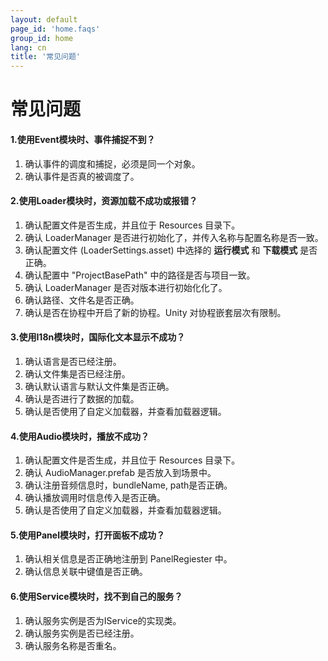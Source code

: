 ```yaml
---
layout: default
page_id: 'home.faqs'
group_id: home
lang: cn
title: '常见问题'
---
```

# 常见问题

#### 1.使用Event模块时、事件捕捉不到？
  1. 确认事件的调度和捕捉，必须是同一个对象。
  2. 确认事件是否真的被调度了。

#### 2.使用Loader模块时，资源加载不成功或报错？
  1. 确认配置文件是否生成，并且位于 Resources 目录下。
  2. 确认 LoaderManager 是否进行初始化了，并传入名称与配置名称是否一致。
  3. 确认配置文件 (LoaderSettings.asset) 中选择的 **运行模式** 和 **下载模式** 是否正确。
  4. 确认配置中 "ProjectBasePath" 中的路径是否与项目一致。
  5. 确认 LoaderManager 是否对版本进行初始化化了。
  6. 确认路径、文件名是否正确。
  7. 确认是否在协程中开启了新的协程。Unity 对协程嵌套层次有限制。 

#### 3.使用I18n模块时，国际化文本显示不成功？
  1. 确认语言是否已经注册。
  2. 确认文件集是否已经注册。
  3. 确认默认语言与默认文件集是否正确。
  4. 确认是否进行了数据的加载。
  5. 确认是否使用了自定义加载器，并查看加载器逻辑。

#### 4.使用Audio模块时，播放不成功？
  1. 确认配置文件是否生成，并且位于 Resources 目录下。
  2. 确认 AudioManager.prefab 是否放入到场景中。
  3. 确认注册音频信息时，bundleName, path是否正确。
  4. 确认播放调用时信息传入是否正确。
  5. 确认是否使用了自定义加载器，并查看加载器逻辑。

#### 5.使用Panel模块时，打开面板不成功？
  1. 确认相关信息是否正确地注册到 PanelRegiester 中。
  2. 确认信息关联中键值是否正确。

#### 6.使用Service模块时，找不到自己的服务？
  1. 确认服务实例是否为IService的实现类。
  2. 确认服务实例是否已经注册。
  3. 确认服务名称是否重名。 
